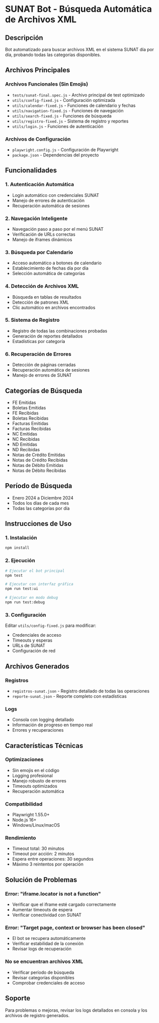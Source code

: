 # SUNAT Bot - Búsqueda Automática de Archivos XML

## Descripción
Bot automatizado para buscar archivos XML en el sistema SUNAT día por día, probando todas las categorías disponibles.

## Archivos Principales

### Archivos Funcionales (Sin Emojis)
- `tests/sunat-final.spec.js` - Archivo principal de test optimizado
- `utils/config-fixed.js` - Configuración optimizada
- `utils/calendar-fixed.js` - Funciones de calendario y fechas
- `utils/navigation-fixed.js` - Funciones de navegación
- `utils/search-fixed.js` - Funciones de búsqueda
- `utils/registro-fixed.js` - Sistema de registro y reportes
- `utils/login.js` - Funciones de autenticación

### Archivos de Configuración
- `playwright.config.js` - Configuración de Playwright
- `package.json` - Dependencias del proyecto

## Funcionalidades

### 1. Autenticación Automática
- Login automático con credenciales SUNAT
- Manejo de errores de autenticación
- Recuperación automática de sesiones

### 2. Navegación Inteligente
- Navegación paso a paso por el menú SUNAT
- Verificación de URLs correctas
- Manejo de iframes dinámicos

### 3. Búsqueda por Calendario
- Acceso automático a botones de calendario
- Establecimiento de fechas día por día
- Selección automática de categorías

### 4. Detección de Archivos XML
- Búsqueda en tablas de resultados
- Detección de patrones XML
- Clic automático en archivos encontrados

### 5. Sistema de Registro
- Registro de todas las combinaciones probadas
- Generación de reportes detallados
- Estadísticas por categoría

### 6. Recuperación de Errores
- Detección de páginas cerradas
- Recuperación automática de sesiones
- Manejo de errores de SUNAT

## Categorías de Búsqueda
- FE Emitidas
- Boletas Emitidas
- FE Recibidas
- Boletas Recibidas
- Facturas Emitidas
- Facturas Recibidas
- NC Emitidas
- NC Recibidas
- ND Emitidas
- ND Recibidas
- Notas de Crédito Emitidas
- Notas de Crédito Recibidas
- Notas de Débito Emitidas
- Notas de Débito Recibidas

## Período de Búsqueda
- Enero 2024 a Diciembre 2024
- Todos los días de cada mes
- Todas las categorías por día

## Instrucciones de Uso

### 1. Instalación
```bash
npm install
```

### 2. Ejecución
```bash
# Ejecutar el bot principal
npm test

# Ejecutar con interfaz gráfica
npm run test:ui

# Ejecutar en modo debug
npm run test:debug
```

### 3. Configuración
Editar `utils/config-fixed.js` para modificar:
- Credenciales de acceso
- Timeouts y esperas
- URLs de SUNAT
- Configuración de red

## Archivos Generados

### Registros
- `registros-sunat.json` - Registro detallado de todas las operaciones
- `reporte-sunat.json` - Reporte completo con estadísticas

### Logs
- Consola con logging detallado
- Información de progreso en tiempo real
- Errores y recuperaciones

## Características Técnicas

### Optimizaciones
- Sin emojis en el código
- Logging profesional
- Manejo robusto de errores
- Timeouts optimizados
- Recuperación automática

### Compatibilidad
- Playwright 1.55.0+
- Node.js 16+
- Windows/Linux/macOS

### Rendimiento
- Timeout total: 30 minutos
- Timeout por acción: 2 minutos
- Espera entre operaciones: 30 segundos
- Máximo 3 reintentos por operación

## Solución de Problemas

### Error: "iframe.locator is not a function"
- Verificar que el iframe esté cargado correctamente
- Aumentar timeouts de espera
- Verificar conectividad con SUNAT

### Error: "Target page, context or browser has been closed"
- El bot se recupera automáticamente
- Verificar estabilidad de la conexión
- Revisar logs de recuperación

### No se encuentran archivos XML
- Verificar período de búsqueda
- Revisar categorías disponibles
- Comprobar credenciales de acceso

## Soporte
Para problemas o mejoras, revisar los logs detallados en consola y los archivos de registro generados.
